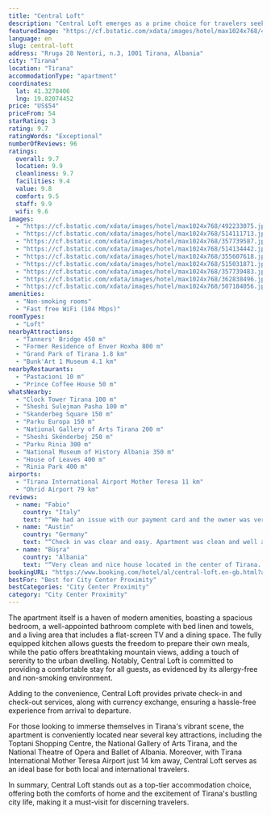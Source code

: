 ```yaml
---
title: "Central Loft"
description: "Central Loft emerges as a prime choice for travelers seeking the perfect blend of comfort and convenience in the heart of Tirana."
featuredImage: "https://cf.bstatic.com/xdata/images/hotel/max1024x768/492233075.jpg?k=f52dd4ae44b5a731ab5005fec12c6de8e1cd35b7bd197769e0cbda9c8d71bd57&o=&hp=1"
language: en
slug: central-loft
address: "Rruga 28 Nentori, n.3, 1001 Tirana, Albania"
city: "Tirana"
location: "Tirana"
accommodationType: "apartment"
coordinates:
  lat: 41.3278406
  lng: 19.82074452
price: "US$54"
priceFrom: 54
starRating: 3
rating: 9.7
ratingWords: "Exceptional"
numberOfReviews: 96
ratings:
  overall: 9.7
  location: 9.9
  cleanliness: 9.7
  facilities: 9.4
  value: 9.8
  comfort: 9.5
  staff: 9.9
  wifi: 9.6
images:
  - "https://cf.bstatic.com/xdata/images/hotel/max1024x768/492233075.jpg?k=f52dd4ae44b5a731ab5005fec12c6de8e1cd35b7bd197769e0cbda9c8d71bd57&o=&hp=1"
  - "https://cf.bstatic.com/xdata/images/hotel/max1024x768/514111713.jpg?k=cb80d129c976ad0252750ae8778ba42ab5d0741ad81b8f19548de860f1f0f849&o=&hp=1"
  - "https://cf.bstatic.com/xdata/images/hotel/max1024x768/357739587.jpg?k=f95cf591db17c6f9b5291069cba457533ce2e27c7c399534ade57044e810d4d0&o=&hp=1"
  - "https://cf.bstatic.com/xdata/images/hotel/max1024x768/514134442.jpg?k=9d870e727c034dc27966f87997d644f09b5d8f382e32599792b66ed611d0d1fb&o=&hp=1"
  - "https://cf.bstatic.com/xdata/images/hotel/max1024x768/355607618.jpg?k=a052986dc70eb7a9fb654e0eb67b897b979eb65005c2b038584f878e501e2785&o=&hp=1"
  - "https://cf.bstatic.com/xdata/images/hotel/max1024x768/515031871.jpg?k=addf6c140fc3ee4fa0f32fa1c4c4609b9110c0672ce2101c402992864b0f0c87&o=&hp=1"
  - "https://cf.bstatic.com/xdata/images/hotel/max1024x768/357739483.jpg?k=b5f199058948d41b0dfdb25c89d663ece7fcd8075b815096973716b4d8259e10&o=&hp=1"
  - "https://cf.bstatic.com/xdata/images/hotel/max1024x768/362838496.jpg?k=bc0e47a5c143f3f627b4fcbd23b34d2f5d5bb8381c81df209d98b527964f5835&o=&hp=1"
  - "https://cf.bstatic.com/xdata/images/hotel/max1024x768/507184056.jpg?k=34bd001b72efa851867619eb0946280182ab666ee961c9f087577b0c57a2a651&o=&hp=1"
amenities:
  - "Non-smoking rooms"
  - "Fast free WiFi (104 Mbps)"
roomTypes:
  - "Loft"
nearbyAttractions:
  - "Tanners' Bridge 450 m"
  - "Former Residence of Enver Hoxha 800 m"
  - "Grand Park of Tirana 1.8 km"
  - "Bunk'Art 1 Museum 4.1 km"
nearbyRestaurants:
  - "Pastacioni 10 m"
  - "Prince Coffee House 50 m"
whatsNearby:
  - "Clock Tower Tirana 100 m"
  - "Sheshi Sulejman Pasha 100 m"
  - "Skanderbeg Square 150 m"
  - "Parku Europa 150 m"
  - "National Gallery of Arts Tirana 200 m"
  - "Sheshi Skënderbej 250 m"
  - "Parku Rinia 300 m"
  - "National Museum of History Albania 350 m"
  - "House of Leaves 400 m"
  - "Rinia Park 400 m"
airports:
  - "Tirana International Airport Mother Teresa 11 km"
  - "Ohrid Airport 79 km"
reviews:
  - name: "Fabio"
    country: "Italy"
    text: "“We had an issue with our payment card and the owner was very helpful and really took care of us. Perfect stay.”"
  - name: "Austin"
    country: "Germany"
    text: "“Check in was clear and easy. Apartment was clean and well appointed. Nice view of the central square. In a nice old building. I hope the building stays and doesn't get knocked down for new flats. There is so much character in this building....”"
  - name: "Büşra"
    country: "Albania"
    text: "“Very clean and nice house located in the center of Tirana. Buses to the airport depart right across from the house. The host is very welcoming. Definitely a place I would love to stay again. Thank you very much.”"
bookingURL: "https://www.booking.com/hotel/al/central-loft.en-gb.html?aid=8035640"
bestFor: "Best for City Center Proximity"
bestCategories: "City Center Proximity"
category: "City Center Proximity"
---
```


The apartment itself is a haven of modern amenities, boasting a spacious bedroom, a well-appointed bathroom complete with bed linen and towels, and a living area that includes a flat-screen TV and a dining space. The fully equipped kitchen allows guests the freedom to prepare their own meals, while the patio offers breathtaking mountain views, adding a touch of serenity to the urban dwelling. Notably, Central Loft is committed to providing a comfortable stay for all guests, as evidenced by its allergy-free and non-smoking environment.

Adding to the convenience, Central Loft provides private check-in and check-out services, along with currency exchange, ensuring a hassle-free experience from arrival to departure. 

For those looking to immerse themselves in Tirana's vibrant scene, the apartment is conveniently located near several key attractions, including the Toptani Shopping Centre, the National Gallery of Arts Tirana, and the National Theatre of Opera and Ballet of Albania. Moreover, with Tirana International Mother Teresa Airport just 14 km away, Central Loft serves as an ideal base for both local and international travelers.

In summary, Central Loft stands out as a top-tier accommodation choice, offering both the comforts of home and the excitement of Tirana's bustling city life, making it a must-visit for discerning travelers.